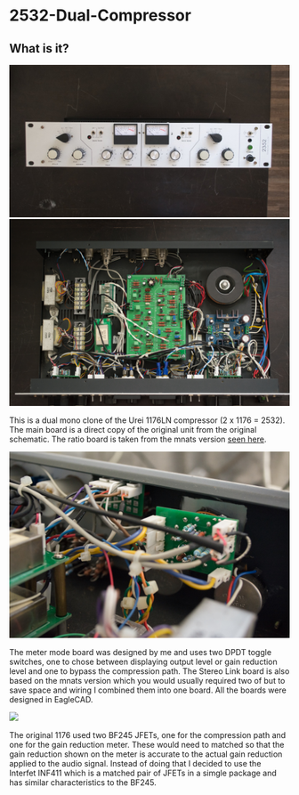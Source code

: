 # 2532-Dual-Compressor

## What is it?  

![](https://github.com/dwmclean1/2532-Dual-Compressor/blob/main/images/front_panel.jpeg)
![](https://github.com/dwmclean1/2532-Dual-Compressor/blob/main/images/overview.jpeg)  

This is a dual mono clone of the Urei 1176LN compressor (2 x 1176 = 2532). The main board is a direct copy of the original unit from the original schematic. The ratio board is taken from the mnats version [seen here](http://mnats.net/1176_revision_d.html).  

![](https://github.com/dwmclean1/2532-Dual-Compressor/blob/main/images/sub_boards.jpeg)  

The meter mode board was designed by me and uses two DPDT toggle switches, one to chose between displaying output level or gain reduction level and one to bypass the compression path. The Stereo Link board is also based on the mnats version which you would usually required two of but to save space and wiring I combined them into one board. All the boards were designed in EagleCAD.  

![](https://github.com/dwmclean1/2532-Dual-Compressor/blob/main/images/jfets.jpeg)  

The original 1176 used two BF245 JFETs, one for the compression path and one for the gain reduction meter. These would need to matched so that the gain reduction shown on the meter is accurate to the actual gain reduction applied to the audio signal. Instead of doing that I decided to use the Interfet INF411 which is a matched pair of JFETs in a simgle package and has similar characteristics to the BF245.
